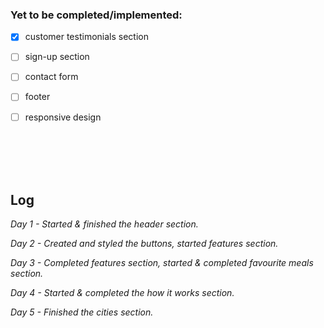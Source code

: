 ### Yet to be completed/implemented:

- [x] customer testimonials section
- [ ] sign-up section
- [ ] contact form  
- [ ] footer
- [ ] responsive design


<br>
<br>
<br>
<br>

<h2>Log</h2>
<p><i>Day 1 - Started & finished the header section.</i></p>
<p><i>Day 2 - Created and styled the buttons, started features section.</i></p>
<p><i>Day 3 - Completed features section, started & completed favourite meals section.</i></p>
<p><i>Day 4 - Started & completed the how it works section.</i><p>
<p><i>Day 5 - Finished the cities section.</i></p>
